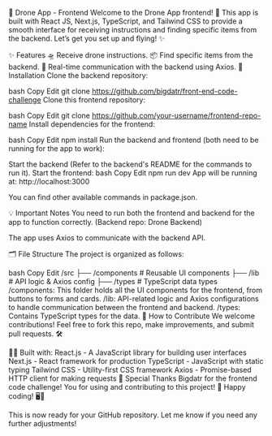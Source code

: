 🚁 Drone App - Frontend
Welcome to the Drone App frontend! 🚀 This app is built with React JS, Next.js, TypeScript, and Tailwind CSS to provide a smooth interface for receiving instructions and finding specific items from the backend. Let’s get you set up and flying! ✨

✨ Features
🛸 Receive drone instructions.
📦 Find specific items from the backend.
🔄 Real-time communication with the backend using Axios.
🚀 Installation
Clone the backend repository:

bash
Copy
Edit
git clone https://github.com/bigdatr/front-end-code-challenge
Clone this frontend repository:

bash
Copy
Edit
git clone https://github.com/your-username/frontend-repo-name
Install dependencies for the frontend:

bash
Copy
Edit
npm install
Run the backend and frontend (both need to be running for the app to work):

Start the backend (Refer to the backend's README for the commands to run it).
Start the frontend:
bash
Copy
Edit
npm run dev
App will be running at:
http://localhost:3000

You can find other available commands in package.json.

💡 Important Notes
You need to run both the frontend and backend for the app to function correctly.
(Backend repo: Drone Backend)

The app uses Axios to communicate with the backend API.

🗂️ File Structure
The project is organized as follows:

bash
Copy
Edit
/src
├── /components # Reusable UI components
├── /lib # API logic & Axios config
├── /types # TypeScript data types
/components: This folder holds all the UI components for the frontend, from buttons to forms and cards.
/lib: API-related logic and Axios configurations to handle communication between the frontend and backend.
/types: Contains TypeScript types for the data.
💬 How to Contribute
We welcome contributions! Feel free to fork this repo, make improvements, and submit pull requests. 🛠️

🦸‍♂️ Built with:
React.js - A JavaScript library for building user interfaces
Next.js - React framework for production
TypeScript - JavaScript with static typing
Tailwind CSS - Utility-first CSS framework
Axios - Promise-based HTTP client for making requests
🙏 Special Thanks
Bigdatr for the frontend code challenge!
You for using and contributing to this project! 🌟
Happy coding! 🖥️🚀

This is now ready for your GitHub repository. Let me know if you need any further adjustments!
